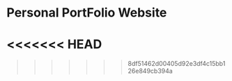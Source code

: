 # Personal PortFolio Website
<<<<<<< HEAD
=======

>>>>>>> 8df51462d00405d92e3df4c15bb126e849cb394a

